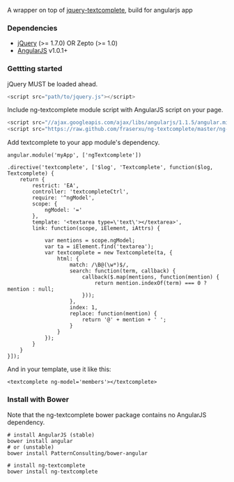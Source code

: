 A wrapper on top of [jquery-textcomplete](https://github.com/yuku-t/jquery-textcomplete), build for angularjs app

### Dependencies

* [jQuery](http://jquery.com) (>= 1.7.0) OR Zepto (>= 1.0)
* [AngularJS](http://angularjs.org) v1.0.1+


### Gettting started

jQuery MUST be loaded ahead.

```javascript
<script src="path/to/jquery.js"></script>
```

Include ng-textcomplete module script with AngularJS script on your page.

```javascript
<script src="//ajax.googleapis.com/ajax/libs/angularjs/1.1.5/angular.min.js"></script>
<script src="https://raw.github.com/fraserxu/ng-textcomplete/master/ng-textcomplete.js"></script>
```

Add textcomplete to your app module's dependency.

```
angular.module('myApp', ['ngTextcomplete'])

.directive('textcomplete', ['$log', 'Textcomplete', function($log, Textcomplete) {
    return {
        restrict: 'EA',
        controller: 'textcompleteCtrl',
        require: '^ngModel',
        scope: {
            ngModel: '='
        },
        template: '<textarea type=\'text\'></textarea>',
        link: function(scope, iElement, iAttrs) {

            var mentions = scope.ngModel;
            var ta = iElement.find('textarea');
            var textcomplete = new Textcomplete(ta, {
                html: {
                    match: /\B@(\w*)$/,
                    search: function(term, callback) {
                        callback($.map(mentions, function(mention) {
                            return mention.indexOf(term) === 0 ? mention : null;
                        }));
                    },
                    index: 1,
                    replace: function(mention) {
                        return '@' + mention + ' ';
                    }
                }
            });
        }
    }
}]);
```

And in your template, use it like this:
```
<textcomplete ng-model='members'></textcomplete>
```

### Install with Bower

Note that the ng-textcomplete bower package contains no AngularJS dependency.

```
# install AngularJS (stable)
bower install angular
# or (unstable)
bower install PatternConsulting/bower-angular

# install ng-textcomplete
bower install ng-textcomplete
```